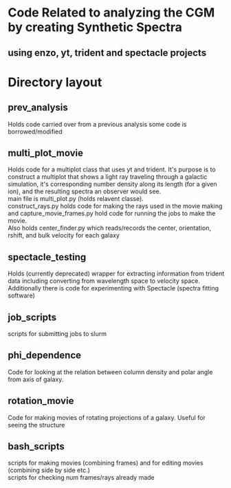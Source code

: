 # Code Related to analyzing the CGM by creating Synthetic Spectra
## using enzo, yt, trident and spectacle projects

# Directory layout
## prev_analysis
Holds code carried over from a previous analysis
some code is borrowed/modified  

## multi_plot_movie
Holds code for a multiplot class that uses yt and trident. It's purpose is to construct a multiplot that shows a light ray traveling through a galactic simulation, it's corresponding number density along its length (for a given ion), and the resulting spectra an observer would see.  
main file is multi_plot.py (holds relavent classe).   
construct_rays.py holds code for making the rays used in the movie making  
and capture_movie_frames.py hold code for running the jobs to make the movie.   
Also holds center_finder.py which reads/records the center, orientation, rshift, and bulk velocity for each galaxy  


## spectacle_testing 
Holds (currently deprecated) wrapper for extracting information from trident data including converting from 
wavelength space to velocity space.   
Additionally there is code for experimenting with Spectacle (spectra fitting software)

## job_scripts
scripts for submitting jobs to slurm   

## phi_dependence
Code for looking at the relation between column density and polar angle
from axis of galaxy.   

## rotation_movie
Code for making movies of rotating projections of a galaxy. Useful for seeing the structure 

## bash_scripts
scripts for making movies (combining frames) and for editing movies (combining side by side etc.)  
scripts for checking num frames/rays already made  
